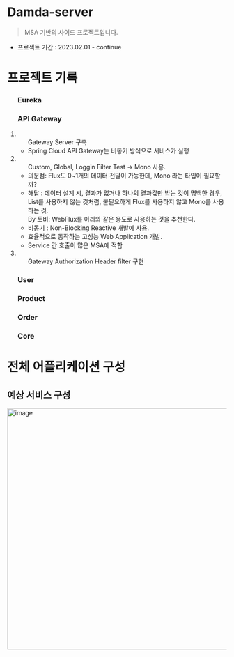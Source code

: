 # Damda-server
> MSA 기반의 사이드 프로젝트입니다.

- 프로젝트 기간 : 2023.02.01 - continue

# 프로젝트 기록
<ol>
    <h3>Eureka</h3>
    <h3>API Gateway</h3>
        <li>
            <ul>
                Gateway Server 구축
                <li>Spring Cloud API Gateway는 비동기 방식으로 서비스가 실행</li>
            </ul>
        </li>
        <li>
            <ul>
                Custom, Global, Loggin Filter Test -> Mono 사용.
                <li>의문점: Flux도 0~1개의 데이터 전달이 가능한데, Mono 라는 타입이 필요할까?</li>
                <li>해답 : 데이터 설계 시, 결과가 없거나 하나의 결과값만 받는 것이 명백한 경우, List를 사용하지 않는 것처럼, 불필요하게 Flux를 사용하지 않고 Mono를 사용하는 것.</li>
                By 토비: WebFlux를 아래와 같은 용도로 사용하는 것을 추천한다.
                <li>비동기 : Non-Blocking Reactive 개발에 사용.</li>
                <li>효율적으로 동작하는 고성능 Web Application 개발.</li>
                <li>Service 간 호출이 많은 MSA에 적합</li>
            </ul>
        </li>
        <li>
            <ul>
                Gateway Authorization Header filter 구현
            </ul>
        </li>
    <h3>User</h3>
    <h3>Product</h3>
    <h3>Order</h3>
    <h3>Core</h3>
</ol>

# 전체 어플리케이션 구성
## 예상 서비스 구성
<img width="554" alt="image" src="https://user-images.githubusercontent.com/31675711/216048477-05f0d93e-ee70-4fce-b019-a3e46bc3719b.png">


